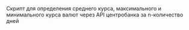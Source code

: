 Скрипт для определения среднего курса, максимального и минимального курса 
валют через API центробанка за n-количество дней